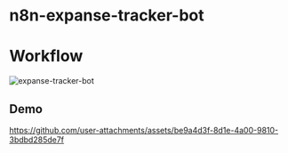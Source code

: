 ﻿# n8n-expanse-tracker-bot

# Workflow
![expanse-tracker-bot](https://github.com/user-attachments/assets/92c20c32-c673-4a42-9c52-2838fdaa2b4f)



## Demo
https://github.com/user-attachments/assets/be9a4d3f-8d1e-4a00-9810-3bdbd285de7f

